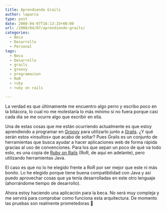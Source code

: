 ```yaml
---
title: Aprendiendo Grails
author: laparca
type: post
date: 2008-04-07T16:13:33+00:00
url: /2008/04/07/aprendiendo-grails/
categories:
  - Beca
  - Desarrollo
  - Personal
tags:
  - Beca
  - Desarrollo
  - grails
  - groovy
  - programacion
  - RoR
  - ruby
  - ruby on rails

---
```

La verdad es que últimamente me encuentro algo perro y escribo poco en la bitácora, lo cual no me molestaría lo más mínimo si no fuera porque casi cada día se me ocurre algo que escribir en ella.

Una de estas cosas que me están ocurriendo actualmente es que estoy aprendiendo a programar en <a title="Web del lenguaje de programación ágil Groovy" href="http://groovy.codehaus.org/" target="_blank">Groovy</a> para utilizarlo junto a <a title="Web del entorno de desarrollo de aplicaciones web Grails" href="http://grails.codehaus.org/" target="_blank">Grails</a>. ¿Y qué serán estos «insultos» que acabo de soltar? Pues Grails es un conjunto de herramientas que busca ayudar a hacer aplicaciones web de forma rápida gracias al uso de convenciones. Para los que sepan un poco de qué va todo esto, es una copia de <a title="Sistema de desarrollo ágil de aplicaciones web" href="http://www.rubyonrails.org/" target="_blank">Ruby on Rails</a> (RoR, de aquí en adelante), pero utilizando herramientas Java.

El caso es que no lo he elegido frente a RoR por ser mejor que este ni más bonito. Lo he elegido porque tiene buena compatibilidad con Java y así puedo aprovechar cosas que ya tenía desarrolladas en este otro lenguaje (ahorrándome tiempo de desarrollo).

Ahora estoy haciendo una aplicación para la beca. No será muy compleja y me servirá para comprobar como funciona esta arquitectura. De momento las pruebas son realmente prometedoras 🙂